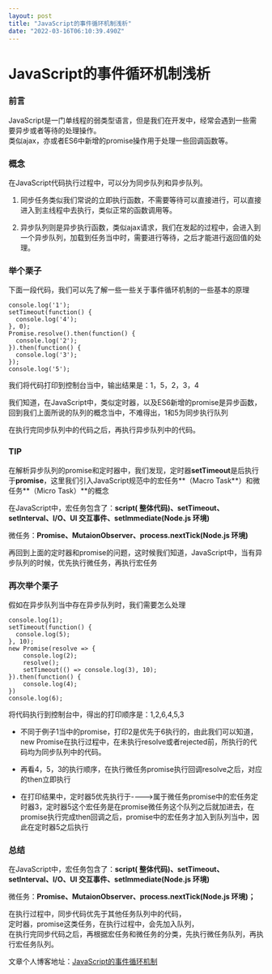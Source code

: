 ```yaml
---
layout: post
title: "JavaScript的事件循环机制浅析"
date: "2022-03-16T06:10:39.490Z"
---
```

JavaScript的事件循环机制浅析
===================

### **前言**

JavaScript是一门单线程的弱类型语言，但是我们在开发中，经常会遇到一些需要异步或者等待的处理操作。  
类似ajax，亦或者ES6中新增的promise操作用于处理一些回调函数等。

### **概念**

在JavaScript代码执行过程中，可以分为同步队列和异步队列。

1.  同步任务类似我们常说的立即执行函数，不需要等待可以直接进行，可以直接进入到主线程中去执行，类似正常的函数调用等。
    
2.  异步队列则是异步执行函数，类似ajax请求，我们在发起的过程中，会进入到一个异步队列，加载到任务当中时，需要进行等待，之后才能进行返回值的处理。
    

### **举个栗子**

下面一段代码，我们可以先了解一些一些关于事件循环机制的一些基本的原理

    
    console.log('1');
    setTimeout(function() {
      console.log('4');
    }, 0);
    Promise.resolve().then(function() {
      console.log('2');
    }).then(function() {
      console.log('3');
    });
    console.log('5');
    

我们将代码打印到控制台当中，输出结果是：1，5，2，3，4

我们知道，在JavaScript中，类似定时器，以及ES6新增的promise是异步函数，回到我们上面所说的队列的概念当中，不难得出，1和5为同步执行队列

在执行完同步队列中的代码之后，再执行异步队列中的代码。

### **TIP**

在解析异步队列的promise和定时器中，我们发现，定时器**setTimeout**是后执行于**promise**，这里我们引入JavaScript规范中的宏任务**（Macro Task**）和微任务**（Micro Task）**的概念

在JavaScript中，宏任务包含了：**script( 整体代码)、setTimeout、setInterval、I/O、UI 交互事件、setImmediate(Node.js 环境)**

微任务：**Promise、MutaionObserver、process.nextTick(Node.js 环境)**

再回到上面的定时器和promise的问题，这时候我们知道，JavaScript中，当有异步队列的时候，优先执行微任务，再执行宏任务

### **再次举个栗子**

假如在异步队列当中存在异步队列时，我们需要怎么处理

    console.log(1);
    setTimeout(function() {
      console.log(5);
    }, 10);
    new Promise(resolve => {
        console.log(2);
        resolve();
        setTimeout(() => console.log(3), 10);
    }).then(function() {
        console.log(4);
    })
    console.log(6);
    

将代码执行到控制台中，得出的打印顺序是：1,2,6,4,5,3

*   不同于例子1当中的promise，打印2是优先于6执行的，由此我们可以知道，new Promise在执行过程中，在未执行resolve或者rejected前，所执行的代码均为同步队列中的代码。
    
*   再看4，5，3的执行顺序，在执行微任务promise执行回调resolve之后，对应的then立即执行
    
*   在打印结果中，定时器5优先执行于---->属于微任务promise中的宏任务定时器3，定时器5这个宏任务是在promise微任务这个队列之后就加进去，在promise执行完成then回调之后，promise中的宏任务才加入到队列当中，因此在定时器5之后执行
    

### **总结**

在JavaScript中，宏任务包含了：**script( 整体代码)、setTimeout、setInterval、I/O、UI 交互事件、setImmediate(Node.js 环境)**

微任务：**Promise、MutaionObserver、process.nextTick(Node.js 环境)；**

在执行过程中，同步代码优先于其他任务队列中的代码，  
定时器，promise这类任务，在执行过程中，会先加入队列，  
在执行完同步代码之后，再根据宏任务和微任务的分类，先执行微任务队列，再执行宏任务队列。

文章个人博客地址：[JavaScript的事件循环机制](http://lewyon.xyz/eventLoop.html)